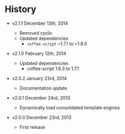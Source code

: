 # History

- v2.1.1 December 13th, 2014
	- Removed cyclic
	- Updated dependencies
		- `coffee-script` ~1.7.1 to ~1.8.0

- v2.1.0 February 12th, 2014
	- Updated dependencies
		- coffee-script 1.6.3 to 1.7.1

- v2.0.2 January 23rd, 2014
	- Documentation update

- v2.0.1 December 24rd, 2013
	- Dynamically load consolidated template engines

- v2.0.0 December 23rd, 2013
	- First release
